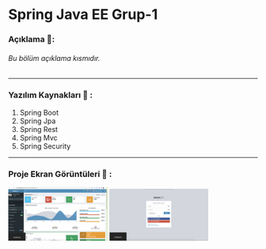 # Spring Java EE Grup-1

### Açıklama 🧲:
###### Bu bölüm açıklama kısmıdır.
---
### Yazılım Kaynakları 🛁 :
1. Spring Boot
2. Spring Jpa
3. Spring Rest
4. Spring Mvc
5. Spring Security
---

### Proje Ekran Görüntüleri̇ 🎀 :
<p>
  
<a href="https://github.com/hakanozer/Spring-Java-EE-Grup-1/blob/master/img/1.png" target="_blank">
<img src="https://github.com/hakanozer/Spring-Java-EE-Grup-1/blob/master/img/1.png" width="200" style="max-width:100%;"></a>


<a href="https://github.com/hakanozer/Spring-Java-EE-Grup-1/blob/master/img/2.png" target="_blank">
<img src="https://github.com/hakanozer/Spring-Java-EE-Grup-1/blob/master/img/2.png" width="200" style="max-width:100%;"></a>


</p>
